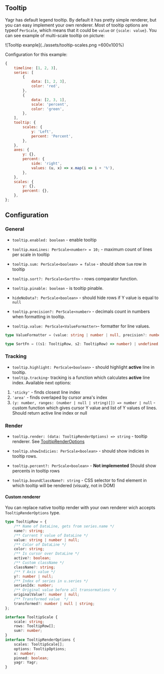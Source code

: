 ## Tooltip

Yagr has default legend tooltip. By default it has pretty simple renderer, but you can easy implement your own renderer.
Most of tooltip options are typeof `PerScale`, which means that it could be `value` or `{scale: value}`. You can see example of multi-scale tooltip on picture:

![Tooltip exanple](../assets/tooltip-scales.png =600x100%)

Configuration for this example:

```js
{
    timeline: [1, 2, 3],
    series: [
        {
            data: [1, 2, 3],
            color: 'red',
        },
        {
            data: [2, 3, 1],
            scale: 'percent',
            color: 'green',
        },
    ],
    tooltip: {
        scales: {
            y: 'Left',
            percent: 'Percent',
        },
    },
    axes: {
        y: {},
        percent: {
            side: 'right',
            values: (u, x) => x.map(i => i + '%'),
        },
    },
    scales: {
        y: {},
        percent: {},
    },
};
```

## Configuration

### General

-   `tooltip.enabled: boolean` - enable tooltip
-   `tooltip.maxLines: PerScale<number> = 10;` - maximum count of lines per scale in tooltip
-   `tooltip.sum: PerScale<boolean> = false` - should show `Sum` row in tooltip
-   `tooltip.sort?: PerScale<SortFn>` - rows comparator function.
-   `tooltip.pinable: boolean` - is tooltip pinable.
-   `hideNoData?: PerScale<boolean>` - should hide rows if Y value is equal to `null`
-   `tooltip.precision?: PerScale<number>` - decimals count in numbers when formatting in tooltip.

-   `tooltip.value: PerScale<ValueFormatter>`- formatter for line values.

```ts
type ValueFormatter = (value: string | number | null, precision?: number) => string;
```

```ts
type SortFn = ((s1: TooltipRow, s2: TooltipRow) => number) | undefined;
```

### Tracking

-   `tooltip.highlight: PerScale<boolean>` - should highlight **active** line in tooltip.
-   `tooltip.tracking`- tracking is a function which calculates **active** line index. Available next options:

1.  `'sticky'` - finds closest line index
2.  `'area'` - finds overlaped by cursor area's index
3.  `(y: number, ranges: (number | null | string)[]) => number | null` - custom function which gives cursor Y value and list of Y values of lines. Should return active line index or null

### Render

-   `tooltip.render: (data: TooltipRenderOptions) => string` - tooltip renderer. See [TooltipRenderOptions](#custom-renderer)

-   `tooltip.showIndicies: PerScale<boolean>` - should show indicies in tooltip rows.

-   `tooltip.percent?: PerScale<boolean>` - **Not implemented** Should show percents in tooltip rows

-   `tooltip.boundClassName?: string` - CSS selector to find element in which tooltip will be rendered (visualy, not in DOM)

#### Custom renderer

You can replace native tooltip render with your own renderer wich accepts `TooltipRenderOptions` type.

```ts
type TooltipRow = {
    /** Name of DataLine, gets from series.name */
    name?: string;
    /** Current Y value of DataLine */
    value: string | number | null;
    /** Color of DataLine */
    color: string;
    /** Is cursor over DataLine */
    active?: boolean;
    /** Custom className */
    className?: string;
    /** Y Axis value */
    y?: number | null;
    /** Index of series in u.series */
    seriesIdx: number;
    /** Original value before all transormations */
    originalValue?: number | null;
    /** Transformed value  */
    transformed?: number | null | string;
};

interface TooltipScale {
    scale: string;
    rows: TooltipRow[];
    sum?: number;
}
interface TooltipRenderOptions {
    scales: TooltipScale[];
    options: TooltipOptions;
    x: number;
    pinned: boolean;
    yagr: Yagr;
}
```
